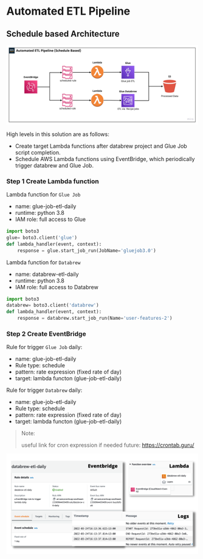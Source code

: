 # Automated ETL Pipeline

## **Schedule based Architecture**
![](/Project_part5_v3/assets/scheduled-based-flow.jpg)

High levels in this solution are as follows:

* Create target Lambda functions after databrew project and Glue Job script completion.
* Schedule AWS Lambda functions using EventBridge, which periodically trigger databrew and Glue Job.


### Step 1 Create Lambda function 
Lambda function for `Glue Job`
* name: glue-job-etl-daily
* runtime: python 3.8
* IAM role: full access to Glue

```py
import boto3
glue= boto3.client('glue')
def lambda_handler(event, context):    
    response = glue.start_job_run(JobName='gluejob3.0')
```

Lambda function for `Databrew`
* name: databrew-etl-daily
* runtime: python 3.8
* IAM role: full access to Databrew

```py
import boto3
databrew= boto3.client('databrew')
def lambda_handler(event, context):    
    response = databrew.start_job_run(Name='user-features-2')
```

### Step 2 Create EventBridge

Rule for trigger `Glue Job` daily:
* name: glue-job-etl-daily
* Rule type: schedule 
* pattern: rate expression (fixed rate of day)
* target: lambda functon (glue-job-etl-daily)

Rule for trigger `Databrew` daily:
* name: glue-job-etl-daily
* Rule type: schedule 
* pattern: rate expression (fixed rate of day)
* target: lambda functon (glue-job-etl-daily)

> Note:
>
> useful link for cron expression if needed future: https://crontab.guru/

![](/Project_part5_v3/assets/eb-lambda-log.png)